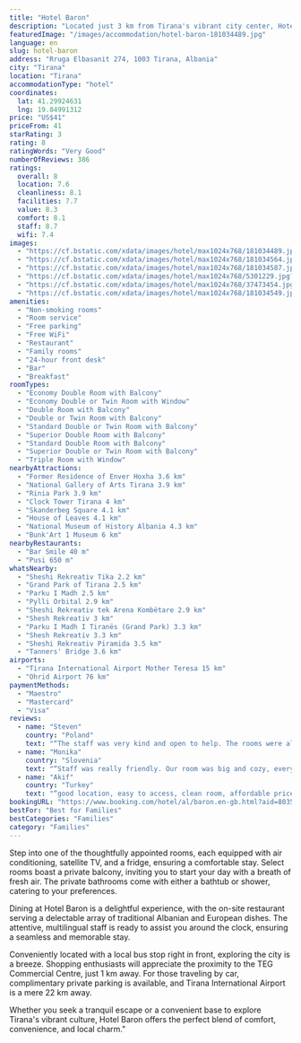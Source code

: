 ```yaml
---
title: "Hotel Baron"
description: "Located just 3 km from Tirana's vibrant city center, Hotel Baron offers a serene retreat amidst verdant surroundings."
featuredImage: "/images/accommodation/hotel-baron-181034489.jpg"
language: en
slug: hotel-baron
address: "Rruga Elbasanit 274, 1003 Tirana, Albania"
city: "Tirana"
location: "Tirana"
accommodationType: "hotel"
coordinates:
  lat: 41.29924631
  lng: 19.84991312
price: "US$41"
priceFrom: 41
starRating: 3
rating: 8
ratingWords: "Very Good"
numberOfReviews: 386
ratings:
  overall: 8
  location: 7.6
  cleanliness: 8.1
  facilities: 7.7
  value: 8.3
  comfort: 8.1
  staff: 8.7
  wifi: 7.4
images:
  - "https://cf.bstatic.com/xdata/images/hotel/max1024x768/181034489.jpg?k=3306529be3351cd765c33adb6f180a6c3b61c4c4fe4951725e767d85a94413ff&o=&hp=1"
  - "https://cf.bstatic.com/xdata/images/hotel/max1024x768/181034564.jpg?k=85fd78963e6a816dfd794a9df28735c99d803d8005b2304cc6f7f623b0c4aa69&o=&hp=1"
  - "https://cf.bstatic.com/xdata/images/hotel/max1024x768/181034587.jpg?k=955564a76b14b974f7ef2281adfc1ff0c071bde71083c87015cba95e988cf6d6&o=&hp=1"
  - "https://cf.bstatic.com/xdata/images/hotel/max1024x768/5301229.jpg?k=09faa807c9005b0ab36e1b2a9a2f6e47346b04b0554ff47fb8d8534c6693fde4&o=&hp=1"
  - "https://cf.bstatic.com/xdata/images/hotel/max1024x768/37473454.jpg?k=0635378e83d1658775fb7f4d432f924322f006c216c3b1d0c6df5b0808550b51&o=&hp=1"
  - "https://cf.bstatic.com/xdata/images/hotel/max1024x768/181034549.jpg?k=b5d0ac177e7effc53d49bd99cea78f42695d56fbd51ecd33b3d5a2ecc6105a6d&o=&hp=1"
amenities:
  - "Non-smoking rooms"
  - "Room service"
  - "Free parking"
  - "Free WiFi"
  - "Restaurant"
  - "Family rooms"
  - "24-hour front desk"
  - "Bar"
  - "Breakfast"
roomTypes:
  - "Economy Double Room with Balcony"
  - "Economy Double or Twin Room with Window"
  - "Double Room with Balcony"
  - "Double or Twin Room with Balcony"
  - "Standard Double or Twin Room with Balcony"
  - "Superior Double Room with Balcony"
  - "Standard Double Room with Balcony"
  - "Superior Double or Twin Room with Balcony"
  - "Triple Room with Window"
nearbyAttractions:
  - "Former Residence of Enver Hoxha 3.6 km"
  - "National Gallery of Arts Tirana 3.9 km"
  - "Rinia Park 3.9 km"
  - "Clock Tower Tirana 4 km"
  - "Skanderbeg Square 4.1 km"
  - "House of Leaves 4.1 km"
  - "National Museum of History Albania 4.3 km"
  - "Bunk'Art 1 Museum 6 km"
nearbyRestaurants:
  - "Bar Smile 40 m"
  - "Pusi 650 m"
whatsNearby:
  - "Sheshi Rekreativ Tika 2.2 km"
  - "Grand Park of Tirana 2.5 km"
  - "Parku I Madh 2.5 km"
  - "Pylli Orbital 2.9 km"
  - "Sheshi Rekreativ tek Arena Kombëtare 2.9 km"
  - "Shesh Rekreativ 3 km"
  - "Parku I Madh I Tiranës (Grand Park) 3.3 km"
  - "Shesh Rekreativ 3.3 km"
  - "Sheshi Rekreativ Piramida 3.5 km"
  - "Tanners' Bridge 3.6 km"
airports:
  - "Tirana International Airport Mother Teresa 15 km"
  - "Ohrid Airport 76 km"
paymentMethods:
  - "Maestro"
  - "Mastercard"
  - "Visa"
reviews:
  - name: "Steven"
    country: "Poland"
    text: "“The staff was very kind and open to help. The rooms were also very clean and cleaned frequently.”"
  - name: "Monika"
    country: "Slovenia"
    text: "“Staff was really friendly. Our room was big and cozy, everything was clean. Room also has the refrigerator. Breakfast was tasty, served on the terrace surrounded with beautiful plants.”"
  - name: "Akif"
    country: "Turkey"
    text: "“good location, easy to access, clean room, affordable price and nice staff.”"
bookingURL: "https://www.booking.com/hotel/al/baron.en-gb.html?aid=8035640"
bestFor: "Best for Families"
bestCategories: "Families"
category: "Families"
---
```


Step into one of the thoughtfully appointed rooms, each equipped with air conditioning, satellite TV, and a fridge, ensuring a comfortable stay. Select rooms boast a private balcony, inviting you to start your day with a breath of fresh air. The private bathrooms come with either a bathtub or shower, catering to your preferences.

Dining at Hotel Baron is a delightful experience, with the on-site restaurant serving a delectable array of traditional Albanian and European dishes. The attentive, multilingual staff is ready to assist you around the clock, ensuring a seamless and memorable stay.

Conveniently located with a local bus stop right in front, exploring the city is a breeze. Shopping enthusiasts will appreciate the proximity to the TEG Commercial Centre, just 1 km away. For those traveling by car, complimentary private parking is available, and Tirana International Airport is a mere 22 km away.

Whether you seek a tranquil escape or a convenient base to explore Tirana's vibrant culture, Hotel Baron offers the perfect blend of comfort, convenience, and local charm."